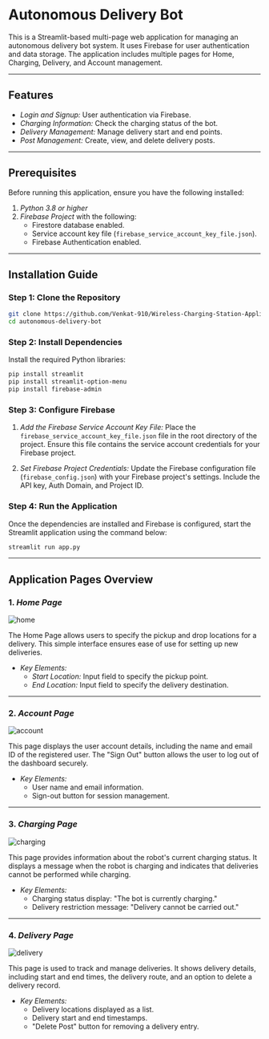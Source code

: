 # Autonomous Delivery Bot

This is a Streamlit-based multi-page web application for managing an autonomous delivery bot system. It uses Firebase for user authentication and data storage. The application includes multiple pages for Home, Charging, Delivery, and Account management.

---

## Features
- *Login and Signup:* User authentication via Firebase.
- *Charging Information:* Check the charging status of the bot.
- *Delivery Management:* Manage delivery start and end points.
- *Post Management:* Create, view, and delete delivery posts.

---

## Prerequisites

Before running this application, ensure you have the following installed:
1. *Python 3.8 or higher*
2. *Firebase Project* with the following:
   - Firestore database enabled.
   - Service account key file (```firebase_service_account_key_file.json```).
   - Firebase Authentication enabled.

---

## Installation Guide

### Step 1: Clone the Repository
```bash
git clone https://github.com/Venkat-910/Wireless-Charging-Station-Application.git
cd autonomous-delivery-bot
```



### Step 2: Install Dependencies
Install the required Python libraries:


```bash
pip install streamlit
pip install streamlit-option-menu
pip install firebase-admin
```

### Step 3: Configure Firebase
1. *Add the Firebase Service Account Key File:*
   Place the ```firebase_service_account_key_file.json``` file in the root directory of the project. Ensure this file contains the service account credentials for your Firebase project.

2. *Set Firebase Project Credentials:*
   Update the Firebase configuration file (```firebase_config.json```) with your Firebase project's settings. Include the API key, Auth Domain, and Project ID.

### Step 4: Run the Application

Once the dependencies are installed and Firebase is configured, start the Streamlit application using the command below:

```bash
streamlit run app.py
```

---

## Application Pages Overview

### 1. *Home Page*
![home](https://github.com/user-attachments/assets/a371914c-9df9-4af1-a6a3-ff54f16253e2)


The Home Page allows users to specify the pickup and drop locations for a delivery. This simple interface ensures ease of use for setting up new deliveries.

- *Key Elements:*
  - *Start Location:* Input field to specify the pickup point.
  - *End Location:* Input field to specify the delivery destination.

---

### 2. *Account Page*
![account](https://github.com/user-attachments/assets/142f7258-f2c6-4244-bcef-9eccf62e5da0)


This page displays the user account details, including the name and email ID of the registered user. The "Sign Out" button allows the user to log out of the dashboard securely.

- *Key Elements:*
  - User name and email information.
  - Sign-out button for session management.

---

### 3. *Charging Page*
![charging](https://github.com/user-attachments/assets/3ad386bd-d20d-42ab-b8e9-92121e102594)


This page provides information about the robot's current charging status. It displays a message when the robot is charging and indicates that deliveries cannot be performed while charging.

- *Key Elements:*
  - Charging status display: "The bot is currently charging."
  - Delivery restriction message: "Delivery cannot be carried out."

---

### 4. *Delivery Page*
![delivery](https://github.com/user-attachments/assets/7292b293-8b9d-46af-a8e7-4f2fc2df980f)


This page is used to track and manage deliveries. It shows delivery details, including start and end times, the delivery route, and an option to delete a delivery record.

- *Key Elements:*
  - Delivery locations displayed as a list.
  - Delivery start and end timestamps.
  - "Delete Post" button for removing a delivery entry.
